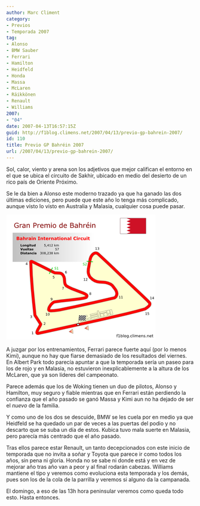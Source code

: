 ```yaml
---
author: Marc Climent
category:
- Previos
- Temporada 2007
tag:
- Alonso
- BMW Sauber
- Ferrari
- Hamilton
- Heidfeld
- Honda
- Massa
- McLaren
- Räikkönen
- Renault
- Williams
2007:
- "04"
date: 2007-04-13T16:57:15Z
guid: http://f1blog.climens.net/2007/04/13/previo-gp-bahrein-2007/
id: 110
title: Previo GP Bahréin 2007
url: /2007/04/13/previo-gp-bahrein-2007/
---
```


Sol, calor, viento y arena son los adjetivos que mejor califican el entorno en el que se ubica el circuito de Sakhir, ubicado en medio del desierto de un rico país de Oriente Próximo.

Se le da bien a Alonso este moderno trazado ya que ha ganado las dos últimas ediciones, pero puede que este año lo tenga más complicado, aunque visto lo visto en Australia y Malasia, cualquier cosa puede pasar.

![Circuito de Bahrein](/files/2007/04/bahrein1.png)

A juzgar por los entrenamientos, Ferrari parece fuerte aquí (por lo menos Kimi), aunque no hay que fiarse demasiado de los resultados del viernes. En Albert Park todo parecía apuntar a que la temporada sería un paseo para los de rojo y en Malasia, no estuvieron inexplicablemente a la altura de los McLaren, que ya son líderes del campeonato.

Parece además que los de Woking tienen un duo de pilotos, Alonso y Hamilton, muy seguro y fiable mientras que en Ferrari están perdiendo la confianza que el año pasado se ganó Massa y Kimi aun no ha dejado de ser el _nuevo_ de la familia.

Y como uno de los dos se descuide, BMW se les cuela por en medio ya que Heidfeld se ha quedado un par de veces a las puertas del podio y no descarto que se suba un día de estos. Kubica tuvo mala suerte en Malasia, pero parecía más centrado que el año pasado.

Tras ellos parece estar Renault, un tanto decepcionados con este inicio de temporada que no invita a soñar y Toyota que parece ir como todos los años, sin pena ni gloria. Honda no se sabe ni donde está y en vez de mejorar año tras año van a peor y al final rodarán cabezas. Williams mantiene el tipo y veremos como evoluciona esta temporada y los demás, pues son los de la cola de la parrilla y veremos si alguno da la campanada.

El domingo, a eso de las 13h hora peninsular veremos como queda todo esto. Hasta entonces.